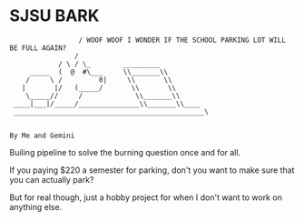 # SJSU BARK

```
                 / WOOF WOOF I WONDER IF THE SCHOOL PARKING LOT WILL BE FULL AGAIN?
                / 
            / \ / \_        _________
     _____  (  @  #\___     \\_______\\
    /     \ /         0|     \\       \\
   |       |/   (_____/       \\       \\
    \_____//     /             \\_______\\
 ____|___|/_____/_______________\\_______\\____
 _______________________________________________\


By Me and Gemini   
```

Builing pipeline to solve the burning question once and for all. 

If you paying $220 a semester for parking, don't you want to make sure that you can actually park?

But for real though, just a hobby project for when I don't want to work on anything else.
